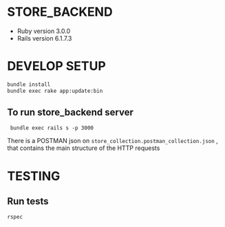 # STORE_BACKEND
* Ruby version 3.0.0
* Rails version 6.1.7.3

# DEVELOP SETUP

```sh
bundle install
bundle exec rake app:update:bin
```

## To run store_backend server

```
 bundle exec rails s -p 3000
```
There is a POSTMAN json on `store_collection.postman_collection.json` , that contains the main structure of the HTTP requests


# TESTING
## Run tests

```sh
rspec
```
